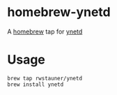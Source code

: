 # homebrew-ynetd

A [homebrew] tap for [ynetd]

# Usage

    brew tap rwstauner/ynetd
    brew install ynetd

[homebrew]: https://brew.sh
[ynetd]: https://github.com/rwstauner/ynetd
